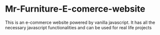 # Mr-Furniture-E-comerce-website
This is an e-commerce website powered by vanilla javascript. It has all the necessary javascript functionalities and can be used for real life projects
